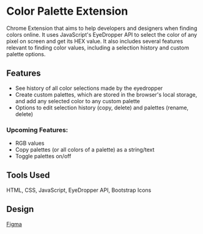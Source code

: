 # Color Palette Extension

Chrome Extension that aims to help developers and designers when finding colors online. It uses JavaScript's EyeDropper API to select the color of any pixel on screen and get its HEX value. It also includes several features relevant to finding color values, including a selection history and custom palette options.

## Features

- See history of all color selections made by the eyedropper
- Create custom palettes, which are stored in the browser's local storage, and add any selected color to any custom palette
- Options to edit selection history (copy, delete) and palettes (rename, delete)

### Upcoming Features:

- RGB values
- Copy palettes (or all colors of a palette) as a string/text
- Toggle palettes on/off

## Tools Used

HTML, CSS, JavaScript, EyeDropper API, Bootstrap Icons

## Design

[Figma](https://www.figma.com/design/HdEJOj95lB3Sd9QwLlwmPn/color-palette?node-id=0-1&t=AzAnEXZjsIkq0efJ-1)
